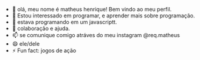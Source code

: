 - 👋 olá, meu nome é matheus henrique! Bem vindo ao meu perfil. 
- 👀 Estou interessado em programar, e aprender mais sobre programação.
- 🌱 estava programando em um javascriptt.
- 💞️ colaboração e ajuda.
- 📫 se comunique comigo atráves do meu instagram @req.matheus
- 😄 ele/dele
- ⚡ Fun fact: jogos de ação 

<!---
matheus-ortiz/matheus-ortiz is a ✨ special ✨ repository because its `README.md` (this file) appears on your GitHub profile.
You can click the Preview link to take a look at your changes.
--->
